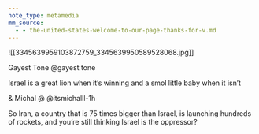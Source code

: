 ```yaml
---
note_type: metamedia
mm_source:
  - - the-united-states-welcome-to-our-page-thanks-for-v.md
---
```


![[3345639959103872759_3345639950589528068.jpg]]

Gayest Tone
@gayest tone

Israel is a great lion when it’s winning and
a smol little baby when it isn’t

& Michal @ @itsmichalll-1h

So Iran, a country that is 75 times bigger
than Israel, is launching hundreds of
rockets, and you’re still thinking Israel is
the oppressor?

